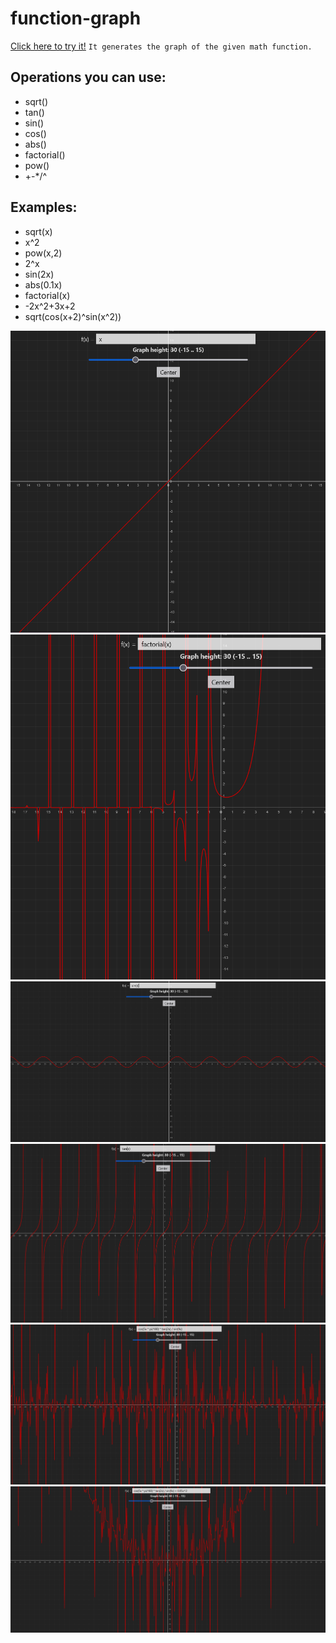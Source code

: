 # function-graph

[Click here to try it!](https://sirvorak.github.io/function-graph/)
`It generates the graph of the given math function.`

## Operations you can use:
-   sqrt()
-   tan()
-   sin()
-   cos()
-   abs()
-   factorial()
-   pow()
-   +-*/^

## Examples:
- sqrt(x)
- x^2
- pow(x,2)
- 2^x
- sin(2x)
- abs(0.1x)
- factorial(x)
- -2x^2+3x+2
- sqrt(cos(x+2)^sin(x^2))

![x](/screenshots/x.png)
![factorial](/screenshots/factorial.png)
![sin](/screenshots/sin.png)
![tan](/screenshots/tan.png)
![sin cos tan](/screenshots/sin-cos-tan.png)
![sin cos tan xsquared](/screenshots/sin-cos-tan-xsquared.png)
